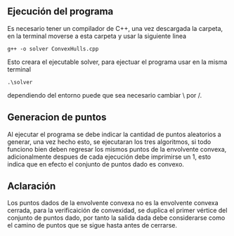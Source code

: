 ## Ejecución del programa

Es necesario tener un compilador de C++, una vez descargada la carpeta, en la terminal moverse a esta carpeta y usar la siguiente linea

    g++ -o solver ConvexHulls.cpp

Esto creara el ejecutable solver, para ejectuar el programa usar en la misma terminal

    .\solver

dependiendo del entorno puede que sea necesario cambiar \ por /.

## Generacion de puntos

Al ejecutar el programa se debe indicar la cantidad de puntos aleatorios a generar, una vez hecho esto, se ejecutaran los tres algoritmos, si todo funciono bien deben regresar los mismos puntos de la envolvente convexa, adicionalmente despues de cada ejecución debe imprimirse un 1, esto indica que en efecto el conjunto de puntos dado es convexo.

## Aclaración

Los puntos dados de la envolvente convexa no es la envolvente convexa cerrada, para la verificaición de convexidad, se duplica el primer vértice del conjunto de puntos dado, por tanto la salida dada debe considerarse como el camino de puntos que se sigue hasta antes de cerrarse. 